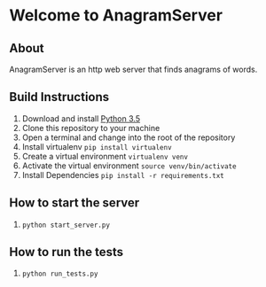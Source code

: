 # Welcome to AnagramServer

## About
AnagramServer is an http web server that finds anagrams of words.


## Build Instructions
1. Download and install [Python 3.5](https://www.python.org/downloads/release/python-350/)
1. Clone this repository to your machine
1. Open a terminal and change into the root of the repository
1. Install virtualenv `pip install virtualenv`
1. Create a virtual environment `virtualenv venv`
1. Activate the virtual environment `source venv/bin/activate`
1. Install Dependencies `pip install -r requirements.txt`

## How to start the server
1. `python start_server.py`

## How to run the tests
1. `python run_tests.py`